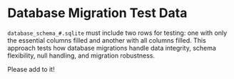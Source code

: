 # Database Migration Test Data

`database_schema_#.sqlite` must include two rows for testing: one with only the essential columns filled and another with all columns filled. This approach tests how database migrations handle data integrity, schema flexibility, null handling, and migration robustness.

Please add to it!
